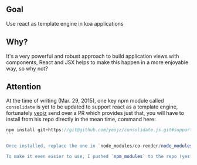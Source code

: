 
## Goal

Use react as template engine in koa applications

## Why?

It's a very powerful and robust approach to build application views with components, React and JSX helps to make this happen in a more enjoyable way, so why not?

## Attention

At the time of writing (Mar. 29, 2015), one key npm module called `consolidate` is yet to be updated to support react as a template engine, fortunately [yeojz](https://github.com/yeojz/consolidate.js/blob/support-reactjs-templates/package.json) send over a PR which provides just that, you will have to install from his repo directly in the mean time, command here:

``````javascript
npm install git+https://git@github.com/yeojz/consolidate.js.git#support-reactjs-templates
```

Once installed, replace the one in `node_modules/co-render/node_modules` with the patched one.

To make it even easier to use, I pushed `npm_modules` to the repo (yes I know it's a bad habit but it's for a good reason).